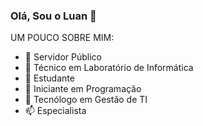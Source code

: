 ### Olá, Sou o Luan 👋

UM POUCO SOBRE MIM:
- 🔭 Servidor Público
- 🌱 Técnico em Laboratório de Informática
- 👯 Estudante
- 🤔 Iniciante em Programação
- 💬 Tecnólogo em Gestão de TI
- 📫 Especialista

<div>
  <a href="https://twitter.com/Lu_Gacosta">
  
  
  
  
  
</div>
